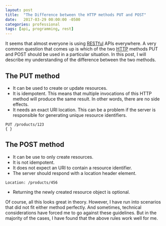 ```yaml
---
layout: post
title:  "The Difference between the HTTP methods PUT and POST"
date:   2017-03-29 00:00:00 -0500
categories: professional
tags: [api, programming, rest]
---
```

It seems that almost everyone is using [RESTful](https://www.ics.uci.edu/~fielding/pubs/dissertation/rest_arch_style.htm) APIs everywhere. A very common question that comes up is which of the two [HTTP](http://www.rfc-editor.org/info/rfc7230) methods PUT and POST should be used in a particular situation. In this post, I will describe my understanding of the difference between the two methods.

## The PUT method
- It can be used to create or update resources.
- It is idempotent. This means that multiple invocations of this HTTP method will produce the same result. In other words, there are no side effects.
- It needs an exact URI location. This can be a problem if the server is responsible for generating unique resource identifiers.
```
PUT /products/123
{ }
```

## The POST method
- It can be use to only create resources.
- It is not idempotent.
- It does not expect an URI to contain a resource identifier.
- The server should respond with a location header element.
```
Location: /products/456
```
- Returning the newly created resource object is optional.

Of course, all this looks great in theory. However, I have run into scenarios that did not fit either method perfectly. And sometimes, technical considerations have forced me to go against these guidelines. But in the majority of the cases, I have found that the above rules work well for me.